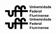 <img src="img/logoUFF1Lpreto.gif" width="30%"> &nbsp; &nbsp; &nbsp; &nbsp; &nbsp; &nbsp; &nbsp; &nbsp; &nbsp; &nbsp; &nbsp; &nbsp; &nbsp; &nbsp; &nbsp; &nbsp; &nbsp; &nbsp; &nbsp; &nbsp; &nbsp; &nbsp; &nbsp; &nbsp; &nbsp; &nbsp; &nbsp; &nbsp; <img src="img/logoUFF1Lpreto.gif" width="30%">
